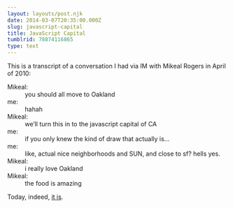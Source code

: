 ```yaml
---
layout: layouts/post.njk
date: 2014-03-07T20:35:00.000Z
slug: javascript-capital
title: JavaScript Capital
tumblrid: 78874116865
type: text
---
```

<p>This is a transcript of a conversation I had via IM with Mikeal Rogers in April of 2010:</p>

<dl class="chat"><dt class="odd person1">Mikeal:</dt>
<dd class="odd">you should all move to Oakland</dd>
<dt class="even person2">me:</dt>
<dd class="even">hahah</dd>
<dt class="odd person1">Mikeal:</dt>
<dd class="odd">we&rsquo;ll turn this in to the javascript capital of CA</dd>
<dt class="even person2">me:</dt>
<dd class="even">if you only knew the kind of draw that actually is&hellip;</dd>
<dt class="odd person2">me:</dt>
<dd class="odd">like, actual nice neighborhoods and SUN, and close to sf? hells yes.</dd>
<dt class="even person1">Mikeal:</dt>
<dd class="even">i really love Oakland</dd>
<dt class="odd person1">Mikeal:</dt>
<dd class="odd">the food is amazing</dd>
</dl><p>Today, indeed, <a href="http://oaklandwiki.org/JavaScript">it is</a>.</p>
